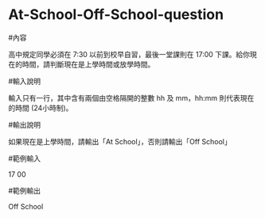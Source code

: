 # At-School-Off-School-question
#內容

高中規定同學必須在 7:30 以前到校早自習，最後一堂課則在 17:00 下課。給你現在的時間，請判斷現在是上學時間或放學時間。

#輸入說明

輸入只有一行，其中含有兩個由空格隔開的整數 hh 及 mm，hh:mm 則代表現在的時間 (24小時制)。

#輸出說明

如果現在是上學時間，請輸出「At School」，否則請輸出「Off School」

#範例輸入

17 00

#範例輸出

Off School
